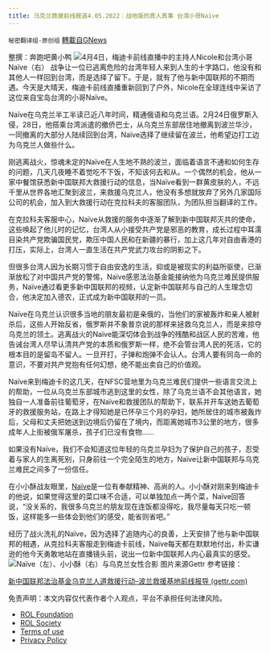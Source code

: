 ```yaml
---
title: 乌克兰救援前线报道4.05.2022：战地版的真人真事 台湾小哥Naïve
---
```

`秘密翻译组-原创组` [轉載自GNews](https://gnews.org/zh-hans/2289642/)

整撰：奔跑吧黄小鸭
![](https://assets.gnews.org/wp-content/uploads/2022/04/image0-11.jpg)4月4日，梅迪卡前线直播中的主持人Nicole和台湾小哥Naïve（右）
战争让一位已逃离危险的台湾年轻人来到人生的十字路口，他没有和其他人一样回到台湾，而是选择了留下。于是，就有了他与新中国联邦的不期而遇。今天是大晴天，梅迪卡前线直播重新回到了户外，Nicole在全球连线中采访了这位来自宝岛台湾的小哥Naïve。

Naïve在乌克兰半工半读已近八年时间，精通俄语和乌克兰语。2月24日俄罗斯入侵，28日，他搭乘台湾派遣的撤侨巴士，从乌克兰东部居住地撤离到波兰华沙，一同撤离的大部分人陆续回到台湾，Naïve选择了继续留在波兰，他希望边打工边为乌克兰人做些什么。

刚逃离战火，惊魂未定的Naïve在人生地不熟的波兰，面临着语言不通和如何生存的问题，几天几夜睡不着觉吃不下饭，不知该何去和从。一个偶然的机会，他从一家中餐馆获悉新中国联邦大救援行动的信息，当Naïve看到一群黄皮肤的人，不远千里从世界各地汇聚到波兰，来救援乌克兰人，他没有多想就放弃了另外几家国际公司的机会，加入到大救援行动在克拉科夫的客服团队，为团队担当翻译的工作。

在克拉科夫客服中心，Naïve从救援的服务中逐渐了解到新中国联邦灭共的使命，这些唤起了他儿时的记忆，台湾人从小接受共产党是邪恶的教育，成长过程中耳濡目染共产党欺骗国民党，欺压中国人民和在新疆的暴行，加上这几年对自由香港的打压，实际上，台湾人一直生活在共产党武力攻台的阴影之下。

但很多台湾人因为长期习惯于自由安逸的生活，抑或是被现实的利益所驱使，已渐渐放松了对中国共产党的警惕，Naïve感恩法治基金能接纳他为乌克兰难民提供服务，Naïve通过看更多新中国联邦的视频，认定新中国联邦与自己的人生理念切合，他决定加入德农，正式成为新中国联邦的一员。

Naïve在乌克兰认识很多当地的朋友最初是亲俄的，当他们的家被轰炸和亲人被射杀后，这些人开始反省，俄罗斯并不象普京说的那样来拯救乌克兰人，而是来掠夺乌克兰的领土。逃离战火的Naïve能深切体会到战争的残酷和战区人民的苦难，他告诫台湾人尽早认清共产党的本质和俄罗斯一样，绝不会管台湾人民的死活，它的根本目的是留岛不留人。一旦开打，子弹和炮弹不会认人。台湾人要有同岛一命的意识，不要对共产党抱有任何幻想，绝不能出卖自己的价值观。

Naïve来到梅迪卡的这几天，在NFSC营地里为乌克兰难民们提供一些语言交流上的帮助，一位从乌克兰东部城市逃到这里的女性，除了乌克兰语不会其他语言，她独自一人准备前往葡萄牙，在Naïve和救援团队的帮助下，联系并开车送她去葡萄牙的救援服务站，在路上才得知她是已怀孕三个月的孕妇，她所居住的城市被轰炸后，父母和丈夫把她送到边境后仍留在了境内，而距离她城市3公里的地方，很多成年人上街被俄军屠杀，孩子们已没有食物……

如果没有Naïve，我们不会知道这位年轻的乌克兰孕妇为了保护自己的孩子，忍受着与家人的生离死别，只身前往一个完全陌生的地方，Naïve让新中国联邦与乌克兰难民之间多了一份信任。

在小小酥战友眼里，[Naïve](https://gettr.com/post/p13fmfm701b)是一位有奉献精神、高尚的人。小小酥对刚来到梅迪卡的他说，如果觉得这里的菜口味不合适，可以单独加点一两个菜，Naïve回答说，“没关系的，我很多乌克兰的朋友现在连饭都没得吃，我尽量每天只吃一顿饭，这样能多一些体会到他们的感受，能省则省吧。”

经历了战火洗礼的Naïve，因为选择了追随内心的良善，上天安排了他与新中国联邦的相遇，从克拉科夫客服走到梅迪卡前线，Naïve每天都在默默地付出，朴实谦逊的他今天勇敢地站在直播镜头前，说出一位新中国联邦人内心最真实的感受。
![](https://assets.gnews.org/wp-content/uploads/2022/04/d1fd4106f6e5533a1b822bf404a5958e.jpg)Naïve（左）、小小酥（右）与乌克兰女性合影 图片来源Gettr
参考链接：

[新中国联邦法治基金乌克兰人道救援行动–波兰救援基地前线报导 (gettr.com)](https://gettr.com/streaming/p13hj48f6da)

 

免责声明：本文内容仅代表作者个人观点，平台不承担任何法律风险。

- [ROL Foundation](https://rolfoundation.org/)
- [ROL Society](https://rolsociety.org/)
- [Terms of use](https://gnews.org/terms-of-use-3/)
- [Privacy Policy](https://gnews.org/privacy-policy/)
